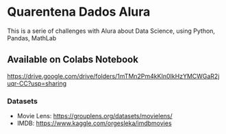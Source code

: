 # Quarentena Dados Alura

This is a serie of challenges with Alura about Data Science, using Python, Pandas, MathLab

## Available on Colabs Notebook

https://drive.google.com/drive/folders/1mTMn2Pm4kKIn0IkHzYMCWGaR2juqr-CC?usp=sharing

### Datasets

- Movie Lens: https://grouplens.org/datasets/movielens/
- IMDB: https://www.kaggle.com/orgesleka/imdbmovies

